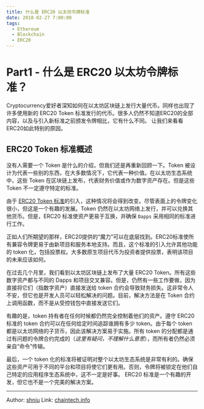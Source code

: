 ```yaml
---
title: 什么是 ERC20 以太坊令牌标准
date: 2018-02-27 7:00:00
tags:
  - Ethereum
  - Blockchain
  - ERC20
---
```

# Part1 - 什么是 ERC20 以太坊令牌标准？

Cryptocurrency爱好者深知如何在以太坊区块链上发行大量代币。同样也出现了许多使用新的 ERC20 Token 标准发行的代币。很多人仍然不知道ERC20的全部内容，以及与引入新标准之前颁发令牌相比，它有什么不同。 让我们来看看ERC20如此特别的原因。

## ERC20 Token 标准概述

没有人需要一个 Token 是什么的介绍，但我们还是再重新回顾一下。Token 被设计为代表一些别的东西，在大多数情况下，它代表一种价值。在以太坊生态系统中，这些 Token 在区块链上发布，代表财务价值或作为数字资产存在。但是这些 Token 不一定遵守特定的标准。

由于 [ERC20 Token 标准](https://github.com/ethereum/EIPs/pull/610)的引入，这种情况将会得到改变。尽管表面上的令牌变化很小，但这是一个有趣的发展。Token 仍然在以太坊网络上发行，并可以兑换其他货币。但是，ERC20 标准使资产更易于互换，并确保 `Dapps` 采用相同的标准进行工作。

正如人们所期望的那样，ERC20提供的“魔力”可以在底层找到。ERC20标准使所有兼容令牌更易于由新项目和服务本地支持。而且，这个标准的引入允许其他功能的 token 化，包括投票权。大多数原生项目代币为投资者提供投票，表明该项目的未来应该如何。

在过去几个月里，我们看到以太坊区块链上发布了大量 ERC20 Token。所有这些数字资产都与不同的 Dapps 和项目交叉兼容。但是，仍然有一些工作要做，因为直接将它们（指数字资产）直接发送给 token 合约会导致财务损失。这非常令人不安，但它也是开发人员可以轻松解决的问题。目前，解决方法是在 Token 合约上调用函数，而不是从受控钱包中直接发送它们。

有趣的是，token 持有者在任何时候都仍然完全控制着他们的资产。遵守 ERC20 标准的 token 合约可以在任何给定时间追踪谁拥有多少 token。由于每个 token 都是以太坊网络的子货币，因此该解决方案易于实施。所有 token 的分配都是通过有问题的令牌合约完成的（_这里有疑问，不理解什么意思_），而所有者仍然必须亲自“命令”传输。

最后，一个 token 化的标准将被证明对整个以太坊生态系统是非常有利的。确保这些资产可用于不同的平台和项目将使它们更有用。否则，令牌将被锁定在他们自己特定的应用程序生态系统中，这不一定是好事。 ERC20 标准是一个有趣的开发，但它也不是一个完美的解决方案。

---

Author: [shniu](https://github.com/shniu)
Link: [chaintech.info](https://github.com/chaintechinfo)

